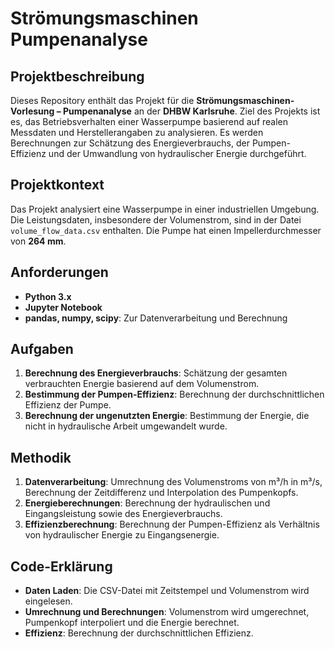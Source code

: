 # Strömungsmaschinen Pumpenanalyse

## Projektbeschreibung

Dieses Repository enthält das Projekt für die **Strömungsmaschinen-Vorlesung – Pumpenanalyse** an der **DHBW Karlsruhe**. Ziel des Projekts ist es, das Betriebsverhalten einer Wasserpumpe basierend auf realen Messdaten und Herstellerangaben zu analysieren. Es werden Berechnungen zur Schätzung des Energieverbrauchs, der Pumpen-Effizienz und der Umwandlung von hydraulischer Energie durchgeführt.

## Projektkontext

Das Projekt analysiert eine Wasserpumpe in einer industriellen Umgebung. Die Leistungsdaten, insbesondere der Volumenstrom, sind in der Datei `volume_flow_data.csv` enthalten. Die Pumpe hat einen Impellerdurchmesser von **264 mm**.

## Anforderungen

- **Python 3.x**
- **Jupyter Notebook**
- **pandas, numpy, scipy**: Zur Datenverarbeitung und Berechnung

## Aufgaben

1. **Berechnung des Energieverbrauchs**: Schätzung der gesamten verbrauchten Energie basierend auf dem Volumenstrom.
2. **Bestimmung der Pumpen-Effizienz**: Berechnung der durchschnittlichen Effizienz der Pumpe.
3. **Berechnung der ungenutzten Energie**: Bestimmung der Energie, die nicht in hydraulische Arbeit umgewandelt wurde.

## Methodik

1. **Datenverarbeitung**: Umrechnung des Volumenstroms von m³/h in m³/s, Berechnung der Zeitdifferenz und Interpolation des Pumpenkopfs.
2. **Energieberechnungen**: Berechnung der hydraulischen und Eingangsleistung sowie des Energieverbrauchs.
3. **Effizienzberechnung**: Berechnung der Pumpen-Effizienz als Verhältnis von hydraulischer Energie zu Eingangsenergie.

## Code-Erklärung

- **Daten Laden**: Die CSV-Datei mit Zeitstempel und Volumenstrom wird eingelesen.
- **Umrechnung und Berechnungen**: Volumenstrom wird umgerechnet, Pumpenkopf interpoliert und die Energie berechnet.
- **Effizienz**: Berechnung der durchschnittlichen Effizienz.
